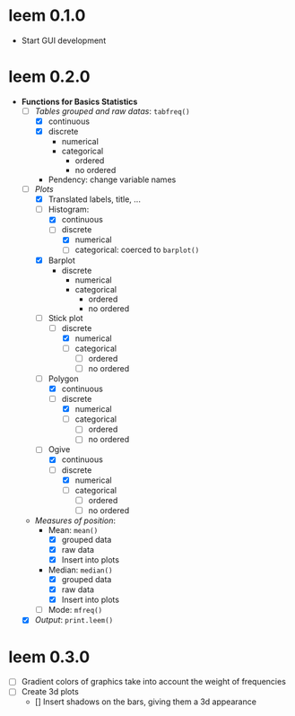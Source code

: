 # leem 0.1.0

- Start GUI development

# leem 0.2.0

- **Functions for Basics Statistics**
  - [ ] *Tables grouped and raw datas*: `tabfreq()`
    - [X] continuous
    - [X] discrete
      - numerical
      - categorical 
        - ordered
        - no ordered
    - Pendency: change variable names
  - [ ] *Plots*
    - [X] Translated labels, title, ...
    - [ ] Histogram:
      - [X] continuous
      - [ ] discrete
        - [X] numerical
        - [ ] categorical: coerced to `barplot()`
    - [X] Barplot
      - discrete
        - numerical
        - categorical
          - ordered
          - no ordered
    - [ ] Stick plot
      - [ ] discrete
        - [X] numerical
        - [ ] categorical
          - [ ] ordered
          - [ ] no ordered
    - [ ] Polygon
      - [X] continuous
      - [ ] discrete
        - [X] numerical
        - [ ] categorical 
          - [ ] ordered
          - [ ] no ordered
    - [ ] Ogive
      - [X] continuous
      - [ ] discrete
        - [X] numerical
        - [ ] categorical 
          - [ ] ordered
          - [ ] no ordered
  - *Measures of position*:
    - Mean: `mean()`
      - [X] grouped data
      - [X] raw data
      - [X] Insert into plots
    - Median: `median()`
       - [X] grouped data
      - [X] raw data
      - [X] Insert into plots
    -  [ ] Mode: `mfreq()`
  - [X] *Output*: `print.leem()` 
    
# leem 0.3.0

- [ ] Gradient colors of graphics take into account the weight of frequencies
- [ ] Create 3d plots 
  - [] Insert shadows on the bars, giving them a 3d appearance

